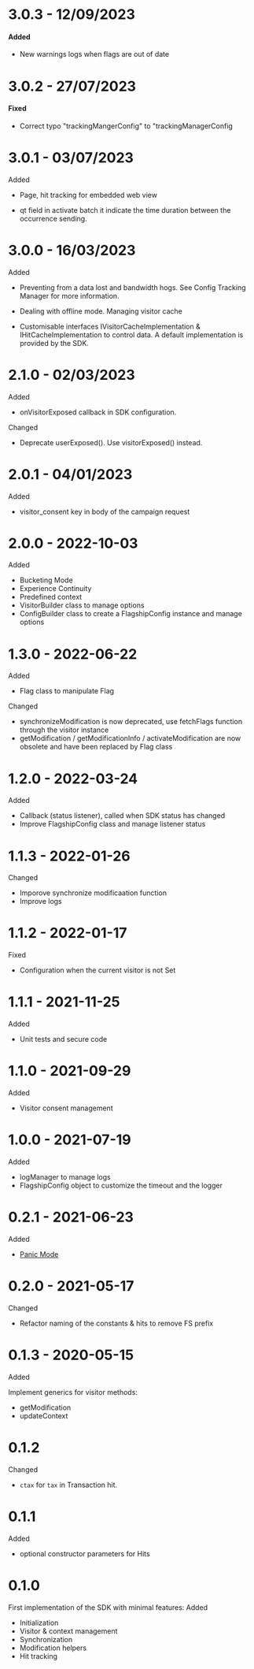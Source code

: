 # 3.0.3 - 12/09/2023

#### Added

- New warnings logs when flags are out of date

# 3.0.2 - 27/07/2023

#### Fixed

- Correct typo "trackingMangerConfig" to "trackingManagerConfig

# 3.0.1 - 03/07/2023

Added

- Page, hit tracking for embedded web view

- qt field in activate batch it indicate the time duration between the occurrence sending.

# 3.0.0 - 16/03/2023

Added

- Preventing from a data lost and bandwidth hogs. See Config Tracking Manager for more information.

- Dealing with offline mode. Managing visitor cache

- Customisable interfaces IVisitorCacheImplementation & IHitCacheImplementation to control data. A default implementation is provided by the SDK.

# 2.1.0 - 02/03/2023

Added

- onVisitorExposed callback in SDK configuration.

Changed

- Deprecate userExposed(). Use visitorExposed() instead.

# 2.0.1 - 04/01/2023

Added

- visitor_consent key in body of the campaign request

# 2.0.0 - 2022-10-03

Added

- Bucketing Mode
- Experience Continuity
- Predefined context
- VisitorBuilder class to manage options
- ConfigBuilder class to create a FlagshipConfig instance and manage options

# 1.3.0 - 2022-06-22

Added

- Flag class to manipulate Flag

Changed

- synchronizeModification is now deprecated, use fetchFlags function through the visitor instance
- getModification / getModificationInfo / activateModification are now obsolete and have been replaced by Flag class

# 1.2.0 - 2022-03-24

Added

- Callback (status listener), called when SDK status has changed
- Improve FlagshipConfig class and manage listener status

# 1.1.3 - 2022-01-26

Changed

- Imporove synchronize modificaation function
- Improve logs

# 1.1.2 - 2022-01-17

Fixed

- Configuration when the current visitor is not Set

# 1.1.1 - 2021-11-25

Added

- Unit tests and secure code

# 1.1.0 - 2021-09-29

Added

- Visitor consent management

# 1.0.0 - 2021-07-19

Added

- logManager to manage logs
- FlagshipConfig object to customize the timeout and the logger

# 0.2.1 - 2021-06-23

Added

- [Panic Mode](https://developers.flagship.io/docs/glossary#panic-mode)

# 0.2.0 - 2021-05-17

Changed

- Refactor naming of the constants & hits to remove FS prefix

# 0.1.3 - 2020-05-15

Added

Implement generics for visitor methods:

- getModification
- updateContext

# 0.1.2

Changed

- `ctax` for `tax` in Transaction hit.

# 0.1.1

Added

- optional constructor parameters for Hits

# 0.1.0

First implementation of the SDK with minimal features:
Added

- Initialization
- Visitor & context management
- Synchronization
- Modification helpers
- Hit tracking

